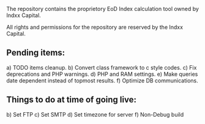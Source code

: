 The repository contains the proprietory EoD Index calculation tool owned by Indxx Capital.

All rights and permissions for the repository are reserved by the Indxx Capital.

Pending items:
-------------
a) TODO items cleanup.
b) Convert class framework to c style codes.
c) Fix deprecations and PHP warnings.
d) PHP and RAM settings.
e) Make queries date dependent instead of topmost results.
f) Optimize DB communications.


Things to do at time of going live:
-----------------------------------
b) Set FTP
c) Set SMTP
d) Set timezone for server
f) Non-Debug build
